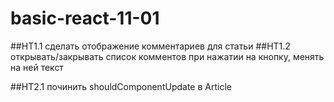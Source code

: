 # basic-react-11-01

##HT1.1 сделать отображение комментариев для статьи
##HT1.2 открывать/закрывать список комментов при нажатии на кнопку, менять на ней текст

##HT2.1 починить shouldComponentUpdate в Article